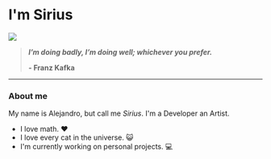 # **<span class="__header-text">I'm Sirius</span>**
<img src="https://pbs.twimg.com/profile_banners/1138268406212378624/1708340289/1500x500">

>  ***I’m doing badly, I’m doing well; whichever you prefer.***
>
> **- Franz Kafka**
---
### About me
My name is Alejandro, but call me *Sirius*. I'm a Developer an Artist.

- I love math. ❤️
- I love every cat in the universe. 😺
- I'm currently working on personal projects. 💻

<!-- 
### Stacks
<img src="https://cdn.jsdelivr.net/gh/devicons/devicon/icons/html5/html5-original.svg" width="30px"/><img src="https://cdn.jsdelivr.net/gh/devicons/devicon/icons/css3/css3-original.svg" width="30px"/><img src="https://cdn.jsdelivr.net/gh/devicons/devicon/icons/javascript/javascript-original.svg" width="30px" /><img src="https://cdn.jsdelivr.net/gh/devicons/devicon/icons/bootstrap/bootstrap-plain.svg" width="30px"/><img src="https://cdn.jsdelivr.net/gh/devicons/devicon/icons/tailwindcss/tailwindcss-plain.svg" width="30px"/><img src="https://cdn.jsdelivr.net/gh/devicons/devicon/icons/less/less-plain-wordmark.svg" width="30px"/>

<img src="https://cdn.jsdelivr.net/gh/devicons/devicon/icons/typescript/typescript-original.svg" width="30px"/><img src="https://cdn.jsdelivr.net/gh/devicons/devicon/icons/nodejs/nodejs-original.svg" width="30px"/><img src="https://cdn.jsdelivr.net/gh/devicons/devicon/icons/angularjs/angularjs-original.svg" width="30px"/><img src="https://cdn.jsdelivr.net/gh/devicons/devicon/icons/vuejs/vuejs-original.svg" width="30px"/><img src="https://cdn.jsdelivr.net/gh/devicons/devicon/icons/react/react-original.svg" width="30px"/>

<img src="https://cdn.jsdelivr.net/gh/devicons/devicon/icons/electron/electron-original.svg" width="30px"/><img src="https://cdn.jsdelivr.net/gh/devicons/devicon/icons/ionic/ionic-original.svg" width="30px"/><img src="https://cdn.jsdelivr.net/gh/devicons/devicon/icons/threejs/threejs-original.svg" width="30px"/>

<img src="https://cdn.jsdelivr.net/gh/devicons/devicon/icons/python/python-original.svg" width="30px"/><img src="https://cdn.jsdelivr.net/gh/devicons/devicon/icons/django/django-original.svg" width="30px"/><img src="https://cdn.jsdelivr.net/gh/devicons/devicon/icons/flask/flask-original.svg" width="30px"/><img src="https://cdn.jsdelivr.net/gh/devicons/devicon/icons/jupyter/jupyter-original.svg" width="30px"/><img src="https://cdn.jsdelivr.net/gh/devicons/devicon/icons/tensorflow/tensorflow-original.svg" width="30px"/><img src="https://cdn.jsdelivr.net/gh/devicons/devicon/icons/pandas/pandas-original.svg" width="30px"/><img src="https://cdn.jsdelivr.net/gh/devicons/devicon/icons/numpy/numpy-original.svg" width="30px"/><img src="https://cdn.jsdelivr.net/gh/devicons/devicon/icons/r/r-original.svg" width="30px"/>

<img src="https://cdn.jsdelivr.net/gh/devicons/devicon/icons/git/git-original.svg" width="30px"/><img src="https://cdn.jsdelivr.net/gh/devicons/devicon/icons/github/github-original.svg" width="30px"/><img src="https://cdn.jsdelivr.net/gh/devicons/devicon/icons/vscode/vscode-original.svg" width="30px"/><img src="https://cdn.jsdelivr.net/gh/devicons/devicon/icons/ubuntu/ubuntu-plain.svg" width="30px"/>

<img src="https://cdn.jsdelivr.net/gh/devicons/devicon/icons/photoshop/photoshop-plain.svg" width="30px"/><img src="https://cdn.jsdelivr.net/gh/devicons/devicon/icons/illustrator/illustrator-plain.svg" width="30px"/><img src="https://cdn.jsdelivr.net/gh/devicons/devicon/icons/aftereffects/aftereffects-plain.svg" width="30px"/><img src="https://cdn.jsdelivr.net/gh/devicons/devicon/icons/xd/xd-plain.svg" width="30px"/>

<img src="https://img.icons8.com/color/48/000000/cinema-4d.png" width="30px"/><img src="https://cdn.cdnlogo.com/logos/b/32/blender.svg" width="30px"/>

<br>
 
---
-->

